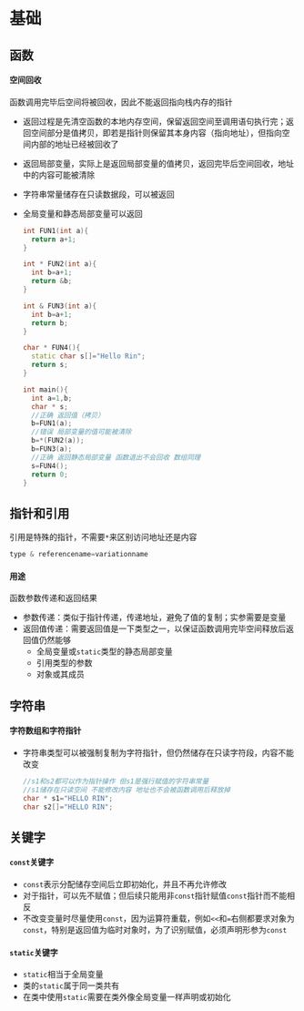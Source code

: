 # 基础



## 函数

#### 空间回收

函数调用完毕后空间将被回收，因此不能返回指向栈内存的指针

* 返回过程是先清空函数的本地内存空间，保留返回空间至调用语句执行完；返回空间部分是值拷贝，即若是指针则保留其本身内容（指向地址），但指向空间内部的地址已经被回收了

- 返回局部变量，实际上是返回局部变量的值拷贝，返回完毕后空间回收，地址中的内容可能被清除

- 字符串常量储存在只读数据段，可以被返回

- 全局变量和静态局部变量可以返回

  ```c++
  int FUN1(int a){
    return a+1;
  }

  int * FUN2(int a){
    int b=a+1;
    return &b;
  }

  int & FUN3(int a){
    int b=a+1;
    return b;
  }

  char * FUN4(){
    static char s[]="Hello Rin";
    return s;
  }

  int main(){
    int a=1,b;
    char * s;
    //正确 返回值（拷贝）
    b=FUN1(a);
    //错误 局部变量的值可能被清除
    b=*(FUN2(a));
    b=FUN3(a);
    //正确 返回静态局部变量 函数退出不会回收 数组同理
    s=FUN4();
    return 0;
  }
  ```




## 指针和引用

引用是特殊的指针，不需要`*`来区别访问地址还是内容

```c++
type & referencename=variationname
```

#### 用途

函数参数传递和返回结果

- 参数传递：类似于指针传递，传递地址，避免了值的复制；实参需要是变量
- 返回值传递：需要返回值是一下类型之一，以保证函数调用完毕空间释放后返回值仍然能够
  - 全局变量或`static`类型的静态局部变量
  - 引用类型的参数
  - 对象或其成员




## 字符串

#### 字符数组和字符指针

* 字符串类型可以被强制复制为字符指针，但仍然储存在只读字符段，内容不能改变

  ```c++
  //s1和s2都可以作为指针操作 但s1是强行赋值的字符串常量
  //s1储存在只读空间 不能修改内容 地址也不会被函数调用后释放掉
  char * s1="HELLO RIN";
  char s2[]="HELLO RIN";
  ```




## 关键字

#### `const`关键字

* `const`表示分配储存空间后立即初始化，并且不再允许修改
* 对于指针，可以先不赋值；但后续只能用非`const`指针赋值`const`指针而不能相反
* 不改变变量时尽量使用`const`，因为运算符重载，例如`<<`和`=`右侧都要求对象为`const`，特别是返回值为临时对象时，为了识别赋值，必须声明形参为`const`

#### `static`关键字

* `static`相当于全局变量
* 类的`static`属于同一类共有
* 在类中使用`static`需要在类外像全局变量一样声明或初始化